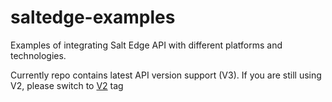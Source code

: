 # saltedge-examples
Examples of integrating Salt Edge API with different platforms and technologies.

Currently repo contains latest API version support (V3).
If you are still using V2, please switch to [V2](https://github.com/saltedge/saltedge-examples/tree/v2) tag
